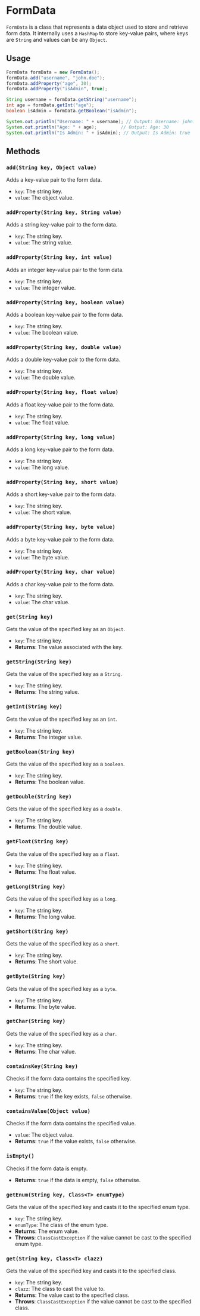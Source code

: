 # FormData

`FormData` is a class that represents a data object used to store and retrieve form data. It internally uses a `HashMap` to store key-value pairs, where keys are `String` and values can be any `Object`.

## Usage

```java
FormData formData = new FormData();
formData.add("username", "john.doe");
formData.addProperty("age", 30);
formData.addProperty("isAdmin", true);

String username = formData.getString("username");
int age = formData.getInt("age");
boolean isAdmin = formData.getBoolean("isAdmin");

System.out.println("Username: " + username); // Output: Username: john.doe
System.out.println("Age: " + age);         // Output: Age: 30
System.out.println("Is Admin: " + isAdmin); // Output: Is Admin: true
```

## Methods

### `add(String key, Object value)`

Adds a key-value pair to the form data.

- `key`: The string key.
- `value`: The object value.

### `addProperty(String key, String value)`

Adds a string key-value pair to the form data.

- `key`: The string key.
- `value`: The string value.

### `addProperty(String key, int value)`

Adds an integer key-value pair to the form data.

- `key`: The string key.
- `value`: The integer value.

### `addProperty(String key, boolean value)`

Adds a boolean key-value pair to the form data.

- `key`: The string key.
- `value`: The boolean value.

### `addProperty(String key, double value)`

Adds a double key-value pair to the form data.

- `key`: The string key.
- `value`: The double value.

### `addProperty(String key, float value)`

Adds a float key-value pair to the form data.

- `key`: The string key.
- `value`: The float value.

### `addProperty(String key, long value)`

Adds a long key-value pair to the form data.

- `key`: The string key.
- `value`: The long value.

### `addProperty(String key, short value)`

Adds a short key-value pair to the form data.

- `key`: The string key.
- `value`: The short value.

### `addProperty(String key, byte value)`

Adds a byte key-value pair to the form data.

- `key`: The string key.
- `value`: The byte value.

### `addProperty(String key, char value)`

Adds a char key-value pair to the form data.

- `key`: The string key.
- `value`: The char value.

### `get(String key)`

Gets the value of the specified key as an `Object`.

- `key`: The string key.
- **Returns**: The value associated with the key.

### `getString(String key)`

Gets the value of the specified key as a `String`.

- `key`: The string key.
- **Returns**: The string value.

### `getInt(String key)`

Gets the value of the specified key as an `int`.

- `key`: The string key.
- **Returns**: The integer value.

### `getBoolean(String key)`

Gets the value of the specified key as a `boolean`.

- `key`: The string key.
- **Returns**: The boolean value.

### `getDouble(String key)`

Gets the value of the specified key as a `double`.

- `key`: The string key.
- **Returns**: The double value.

### `getFloat(String key)`

Gets the value of the specified key as a `float`.

- `key`: The string key.
- **Returns**: The float value.

### `getLong(String key)`

Gets the value of the specified key as a `long`.

- `key`: The string key.
- **Returns**: The long value.

### `getShort(String key)`

Gets the value of the specified key as a `short`.

- `key`: The string key.
- **Returns**: The short value.

### `getByte(String key)`

Gets the value of the specified key as a `byte`.

- `key`: The string key.
- **Returns**: The byte value.

### `getChar(String key)`

Gets the value of the specified key as a `char`.

- `key`: The string key.
- **Returns**: The char value.

### `containsKey(String key)`

Checks if the form data contains the specified key.

- `key`: The string key.
- **Returns**: `true` if the key exists, `false` otherwise.

### `containsValue(Object value)`

Checks if the form data contains the specified value.

- `value`: The object value.
- **Returns**: `true` if the value exists, `false` otherwise.

### `isEmpty()`

Checks if the form data is empty.

- **Returns**: `true` if the data is empty, `false` otherwise.

### `getEnum(String key, Class<T> enumType)`

Gets the value of the specified key and casts it to the specified enum type.

- `key`: The string key.
- `enumType`: The class of the enum type.
- **Returns**: The enum value.
- **Throws**: `ClassCastException` if the value cannot be cast to the specified enum type.

### `get(String key, Class<T> clazz)`

Gets the value of the specified key and casts it to the specified class.

- `key`: The string key.
- `clazz`: The class to cast the value to.
- **Returns**: The value cast to the specified class.
- **Throws**: `ClassCastException` if the value cannot be cast to the specified class.
